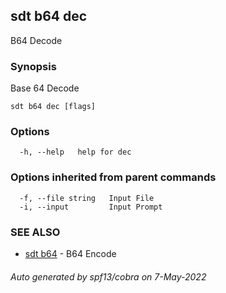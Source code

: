 ## sdt b64 dec

B64 Decode

### Synopsis

Base 64 Decode

```
sdt b64 dec [flags]
```

### Options

```
  -h, --help   help for dec
```

### Options inherited from parent commands

```
  -f, --file string   Input File
  -i, --input         Input Prompt
```

### SEE ALSO

* [sdt b64](sdt_b64.md)	 - B64 Encode

###### Auto generated by spf13/cobra on 7-May-2022
